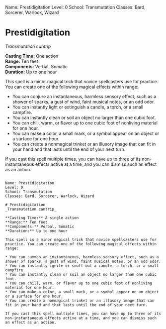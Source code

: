 Name: Prestidigitation
Level: 0
School: Transmutation
Classes: Bard, Sorcerer, Warlock, Wizard

# Prestidigitation 
_Transmutation cantrip_ 

**Casting Time:** One action    
**Range:** Ten feet    
**Components:** Verbal, Somatic    
**Duration:** Up to one hour 

This spell is a minor magical trick that novice spellcasters use for practice. You can create one of the following magical effects within range:

* You can conjure an instantaneous, harmless sensory effect, such as a shower of sparks, a gust of wind, faint musical notes, or an odd odor.
* You can instantly light or extinguish a candle, a torch, or a small campfire.
* You can instantly clean or soil an object no larger than one cubic foot. 
* You can chill, warm, or flavor up to one cubic foot of nonliving material for one hour.
* You can make a color, a small mark, or a symbol appear on an object or a surface for one hour.
* You can create a nonmagical trinket or an illusory image that can fit in your hand and that lasts until the end of your next turn. 

If you cast this spell multiple times, you can have up to three of its non-instantaneous effects active at a time, and you can dismiss such an effect as an action. 
```

Name: Prestidigitation
Level: 0
School: Transmutation
Classes: Bard, Sorcerer, Warlock, Wizard

# Prestidigitation 
_Transmutation cantrip_ 

**Casting Time:** A single action    
**Range:** Ten feet    
**Components:** Verbal, Somatic    
**Duration:** Up to one hour 

This spell is a minor magical trick that novice spellcasters use for practice. You can create one of the following magical effects within range:

* You can summon an instantaneous, harmless sensory effect, such as a shower of sparks, a gust of wind, faint musical notes, or an odd odor.
* You can instantly ignite or snuff out a candle, a torch, or a small campfire.
* You can instantly clean or soil an object no larger than one cubic foot. 
* You can chill, warm, or flavor up to one cubic foot of nonliving material for one hour.
* You can make a color, a small mark, or a symbol appear on an object or a surface for one hour.
* You can create a nonmagical trinket or an illusory image that can fit in your hand and that lasts until the end of your next turn. 

If you cast this spell multiple times, you can have up to three of its non-instantaneous effects active at a time, and you can dismiss such an effect as an action.